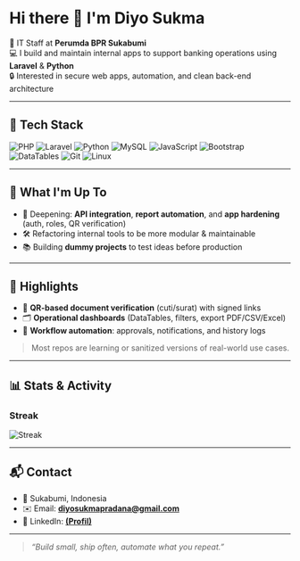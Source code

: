 # Hi there 👋 I'm Diyo Sukma

💼 IT Staff at **Perumda BPR Sukabumi**  
💻 I build and maintain internal apps to support banking operations using **Laravel** & **Python**  
🔒 Interested in secure web apps, automation, and clean back-end architecture

---

## 🧰 Tech Stack
![PHP](https://img.shields.io/badge/PHP-777BB4?logo=php&logoColor=white)
![Laravel](https://img.shields.io/badge/Laravel-FF2D20?logo=laravel&logoColor=white)
![Python](https://img.shields.io/badge/Python-3776AB?logo=python&logoColor=white)
![MySQL](https://img.shields.io/badge/MySQL-4479A1?logo=mysql&logoColor=white)
![JavaScript](https://img.shields.io/badge/JavaScript-F7DF1E?logo=javascript&logoColor=black)
![Bootstrap](https://img.shields.io/badge/Bootstrap-7952B3?logo=bootstrap&logoColor=white)
![DataTables](https://img.shields.io/badge/DataTables-1F1F1F?logo=jquery&logoColor=white)
![Git](https://img.shields.io/badge/Git-F05032?logo=git&logoColor=white)
![Linux](https://img.shields.io/badge/Linux-000000?logo=linux&logoColor=white)

---

## 🚀 What I'm Up To
- 🌱 Deepening: **API integration**, **report automation**, and **app hardening** (auth, roles, QR verification)
- 🛠️ Refactoring internal tools to be more modular & maintainable
- 📚 Building **dummy projects** to test ideas before production

---

## 📌 Highlights
- 🔐 **QR-based document verification** (cuti/surat) with signed links  
- 🗂️ **Operational dashboards** (DataTables, filters, export PDF/CSV/Excel)  
- 📨 **Workflow automation**: approvals, notifications, and history logs

> Most repos are learning or sanitized versions of real-world use cases.

---

## 📊 Stats & Activity


<!-- Option C: Streak (tidak perlu hosting; tidak selalu hitung private detail) -->
### Streak
![Streak](https://streak-stats.demolab.com?user=diyosp&theme=tokyonight&hide_current_streak=true)

---

## 📬 Contact
- 🏡 Sukabumi, Indonesia  
- ✉️ Email: **diyosukmapradana@gmail.com**  
- 🔗 LinkedIn: **[(Profil)](https://www.linkedin.com/in/diyo-sukma/)**

---

> *“Build small, ship often, automate what you repeat.”*
